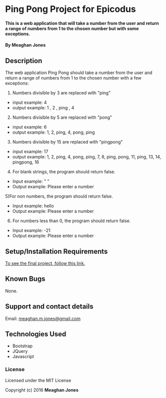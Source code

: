 # Ping Pong Project for Epicodus

#### This is a web application that will take a number from the user and return a range of numbers from 1 to the chosen number but with some exceptions.

#### By Meaghan Jones

## Description

 The web application Ping Pong should take a number from the user and return a range of numbers from 1 to the chosen number with a few exceptions:<br>

1) Numbers divisible by 3 are replaced with "ping"
* input example: 4
* output example: 1 , 2 , ping , 4
 
2) Numbers divisible by 5 are replaced with "pong"
* input example: 6
* output example: 1, 2, ping, 4, pong, ping
 
3) Numbers divisible by 15 are replaced with "pingpong"
* input example: 17
* output example: 1, 2, ping, 4, pong, ping, 7, 8, ping, pong, 11, ping, 13, 14, pingpong, 16 

4) For blank strings, the program should return false.
* Input example: " "
* Output example: Please enter a number

5)For non numbers, the program should return false.
* Input example: hello
* Output example: Please enter a number

6) For numbers less than 0, the program should return false.
* Input example: -21
* Output example: Please enter a number


## Setup/Installation Requirements

[To see the final project, follow this link.](https://rawgit.com/meaghanjones/ping-pong-final/master/index.html)


## Known Bugs

None.  

## Support and contact details

Email: meaghan.m.jones@gmail.com

## Technologies Used

* Bootstrap
* JQuery
* Javascript

### License

Licensed under the MIT License

Copyright (c) 2016 **Meaghan Jones**
